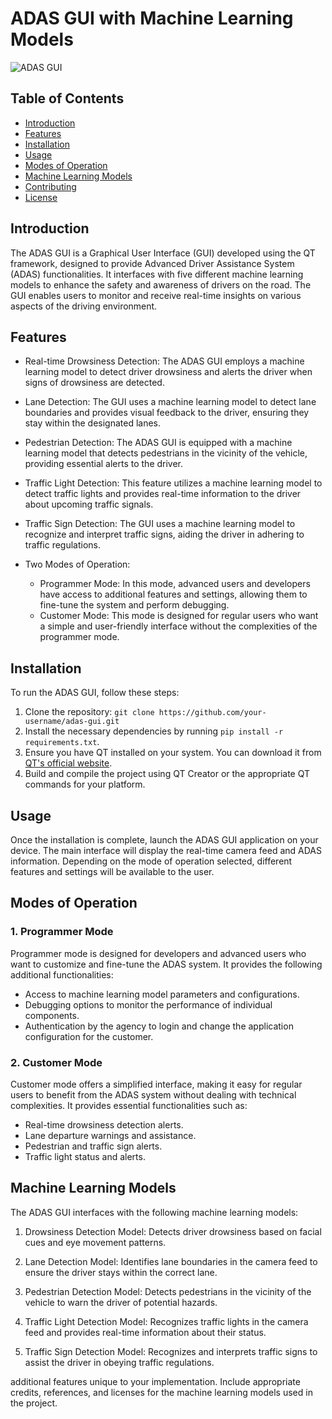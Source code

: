 # ADAS GUI with Machine Learning Models

![ADAS GUI](https://github.com/NourAbdellatif/ADAS---Embedded-Linux-Graduation-Project/assets/49102241/a94d77d2-a54e-49fe-9452-da4dbd67f91e)

## Table of Contents
- [Introduction](#introduction)
- [Features](#features)
- [Installation](#installation)
- [Usage](#usage)
- [Modes of Operation](#modes-of-operation)
- [Machine Learning Models](#machine-learning-models)
- [Contributing](#contributing)
- [License](#license)

## Introduction

The ADAS GUI is a Graphical User Interface (GUI) developed using the QT framework, designed to provide Advanced Driver Assistance System (ADAS) functionalities. It interfaces with five different machine learning models to enhance the safety and awareness of drivers on the road. The GUI enables users to monitor and receive real-time insights on various aspects of the driving environment.

## Features

- Real-time Drowsiness Detection: The ADAS GUI employs a machine learning model to detect driver drowsiness and alerts the driver when signs of drowsiness are detected.

- Lane Detection: The GUI uses a machine learning model to detect lane boundaries and provides visual feedback to the driver, ensuring they stay within the designated lanes.

- Pedestrian Detection: The ADAS GUI is equipped with a machine learning model that detects pedestrians in the vicinity of the vehicle, providing essential alerts to the driver.

- Traffic Light Detection: This feature utilizes a machine learning model to detect traffic lights and provides real-time information to the driver about upcoming traffic signals.

- Traffic Sign Detection: The GUI uses a machine learning model to recognize and interpret traffic signs, aiding the driver in adhering to traffic regulations.

- Two Modes of Operation:
  - Programmer Mode: In this mode, advanced users and developers have access to additional features and settings, allowing them to fine-tune the system and perform debugging.
  - Customer Mode: This mode is designed for regular users who want a simple and user-friendly interface without the complexities of the programmer mode.

## Installation

To run the ADAS GUI, follow these steps:

1. Clone the repository: `git clone https://github.com/your-username/adas-gui.git`
2. Install the necessary dependencies by running `pip install -r requirements.txt`.
3. Ensure you have QT installed on your system. You can download it from [QT's official website](https://www.qt.io/download).
4. Build and compile the project using QT Creator or the appropriate QT commands for your platform.

## Usage

Once the installation is complete, launch the ADAS GUI application on your device. The main interface will display the real-time camera feed and ADAS information. Depending on the mode of operation selected, different features and settings will be available to the user.

## Modes of Operation

### 1. Programmer Mode

Programmer mode is designed for developers and advanced users who want to customize and fine-tune the ADAS system. It provides the following additional functionalities:

- Access to machine learning model parameters and configurations.
- Debugging options to monitor the performance of individual components.
- Authentication by the agency to login and change the application configuration for the customer.

### 2. Customer Mode

Customer mode offers a simplified interface, making it easy for regular users to benefit from the ADAS system without dealing with technical complexities. It provides essential functionalities such as:

- Real-time drowsiness detection alerts.
- Lane departure warnings and assistance.
- Pedestrian and traffic sign alerts.
- Traffic light status and alerts.

## Machine Learning Models

The ADAS GUI interfaces with the following machine learning models:

1. Drowsiness Detection Model: Detects driver drowsiness based on facial cues and eye movement patterns.

2. Lane Detection Model: Identifies lane boundaries in the camera feed to ensure the driver stays within the correct lane.

3. Pedestrian Detection Model: Detects pedestrians in the vicinity of the vehicle to warn the driver of potential hazards.

4. Traffic Light Detection Model: Recognizes traffic lights in the camera feed and provides real-time information about their status.

5. Traffic Sign Detection Model: Recognizes and interprets traffic signs to assist the driver in obeying traffic regulations.

additional features unique to your implementation. Include appropriate credits, references, and licenses for the machine learning models used in the project.
